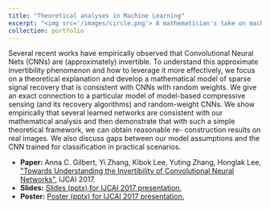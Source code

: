 ```yaml
---
title: "Theoretical analyses in Machine Learning"
excerpt: "<img src='/images/circle.png'> A mathematician's take on machine learning."
collection: portfolio
---
```


Several recent works have empirically observed that Convolutional Neural Nets (CNNs) are (approximately) invertible. To understand this approximate invertibility phenomenon and how to leverage it more effectively, we focus on a theoretical explanation and develop a mathematical model of sparse signal recovery that is consistent with CNNs with random weights. We give an exact connection to a particular model of model-based compressive sensing (and its recovery algorithms) and random-weight CNNs. We show empirically that several learned networks are consistent with our mathematical analysis and then demonstrate that with such a simple theoretical framework, we can obtain reasonable re- construction results on real images. We also discuss gaps between our model assumptions and the CNN trained for classification in practical scenarios.

- __Paper:__ Anna C. Gilbert, Yi Zhang, Kibok Lee, Yuting Zhang, Honglak Lee, ["Towards Understanding the Invertibility of Convolutional Neural Networks"](https://arxiv.org/abs/1705.08664), IJCAI 2017.
- __Slides:__ <a href="https://annacgilbert.github.io/files/inv-cnn-ijcai2017-slides.pptx">Slides (pptx) for IJCAI 2017 presentation.</a>
- __Poster:__ <a href="https://annacgilbert.github.io/files/inv-cnn-ijcai2017-poster.pptx">Poster (pptx) for IJCAI 2017 presentation.</a>
